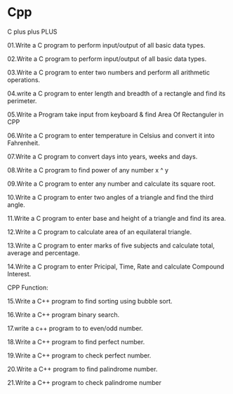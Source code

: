 # Cpp
C plus plus PLUS

01.Write a C program to perform input/output of all basic data types.

02.Write a C program to perform input/output of all basic data types.

03.Write a C program to enter two numbers and perform all arithmetic operations.

04.write a C program to enter length and breadth of a rectangle and find its perimeter.

05.Write a Program take input from keyboard & find  Area Of Rectanguler in CPP

06.Write a C program to enter temperature in Celsius and convert it into Fahrenheit.

07.Write a C program to convert days into years, weeks and days.

08.Write a C program to find power of any number x ^ y

09.Write a C program to enter any number and calculate its square root.

10.Write a C program to enter two angles of a triangle and find the third angle.

11.Write a C program to enter base and height of a triangle and find its area.

12.Write a C program to calculate area of an equilateral triangle.

13.Write a C program to enter marks of five subjects and calculate total, average and percentage.

14.Write a C program to enter Pricipal, Time, Rate and calculate Compound Interest.

CPP Function:

15.Write a C++ program to find sorting using bubble sort.

16.Write a C++ program binary search.

17.write a c++ program to to even/odd number.

18.Write a C++ program to find perfect number.

19.Write a C++ program to check perfect number.

20.Write a C++ program to find palindrome number.

21.Write a C++ program to check palindrome number
































